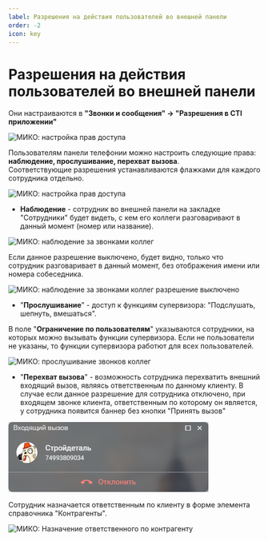 ```yaml
---
label: Разрешения на действия пользователей во внешней панели
order: -2
icon: key
---
```

# Разрешения на действия пользователей во внешней панели

Они настраиваются в **"Звонки и сообщения" -> "Разрешения в CTI приложении"**

<img class="miko-shadow img-zoomable"  
    src="/assets/root-guides/access-rights/prava_2.png"
    data-original="/assets/root-guides/access-rights/prava_2.png"
    srcset="/assets/root-guides/access-rights/prava_2_prev.png 1x, /assets/root-guides/access-rights/prava_2.png 2x" 
    alt="МИКО: настройка прав доступа"
/> 

Пользователям панели телефонии можно настроить следующие права: **наблюдение, прослушивание, перехват вызова**. <br>
Соответствующие разрешения устанавливаются флажками для каждого сотрудника отдельно.

<img class="miko-shadow img-zoomable"  
    src="/assets/root-guides/access-rights/prava_5.png"
    data-original="/assets/root-guides/access-rights/prava_5.png"
    srcset="/assets/root-guides/access-rights/prava_5_prev.png 1x, /assets/root-guides/access-rights/prava_5.png 2x" 
    alt="МИКО: настройка прав доступа"
/> 

- **Наблюдение** - сотрудник во внешней панели на закладке "Сотрудники" будет видеть, с кем его коллеги разговаривают в данный момент (номер или название).

<img class="miko-shadow img-zoomable"  
    src="/assets/root-guides/access-rights/prava_0.png"
    data-original="/assets/root-guides/access-rights/prava_0.png"
    srcset="/assets/root-guides/access-rights/prava_0_prev.png 1x, /assets/root-guides/access-rights/prava_0.png 2x" 
    alt="МИКО: наблюдение за звонками коллег"
/> 

Если данное разрешение выключено, будет видно, только что сотрудник разговаривает в данный момент, без отображения имени или номера собеседника.

<img class="miko-shadow img-zoomable"  
    src="/assets/root-guides/access-rights/prava_3.png"
    data-original="/assets/root-guides/access-rights/prava_3.png"
    srcset="/assets/root-guides/access-rights/prava_3_prev.png 1x, /assets/root-guides/access-rights/prava_3.png 2x" 
    alt="МИКО: наблюдение за звонками коллег разрешение выключено"
/> 

- "**Прослушивание**" - доступ к функциям супервизора: "Подслушать, шепнуть, вмешаться".

В поле "**Ограничение по пользователям**" указываются сотрудники, на которых можно вызывать функции супервизора. Если не пользователи не указаны, то функции супервизора работют для всех пользователей.

<img class="miko-shadow img-zoomable"  
    src="/assets/root-guides/access-rights/prava_7.png"
    data-original="/assets/root-guides/access-rights/prava_7.png"
    srcset="/assets/root-guides/access-rights/prava_7_prev.png 1x, /assets/root-guides/access-rights/prava_7.png 2x" 
    alt="МИКО: прослушивание звонков коллег"
/> 

- "**Перехват вызова**" - возможность сотрудника перехватить внешний входящий вызов, являясь ответственным по данному клиенту.
В случае если данное разрешение для сотрудника отключено, при входящем звонке клиента, ответственным по которому он является, у сотрудника появится баннер без кнопки "Принять вызов"

<img class="miko-shadow"  
    src="/assets/root-guides/access-rights/prava_1.png"
    alt="МИКО: перехват вызовов внешней панелью"
/> 

Сотрудник назначается ответственным по клиенту в форме элемента справочника "Контрагенты". 

<img class="miko-shadow img-zoomable"  
    src="/assets/root-guides/access-rights/prava_8.png"
    data-original="/assets/root-guides/access-rights/prava_8.png"
    srcset="/assets/root-guides/access-rights/prava_8_prev.png 1x, /assets/root-guides/access-rights/prava_8.png 2x" 
    alt="МИКО: Назначение ответственного по контрагенту"
/> 
